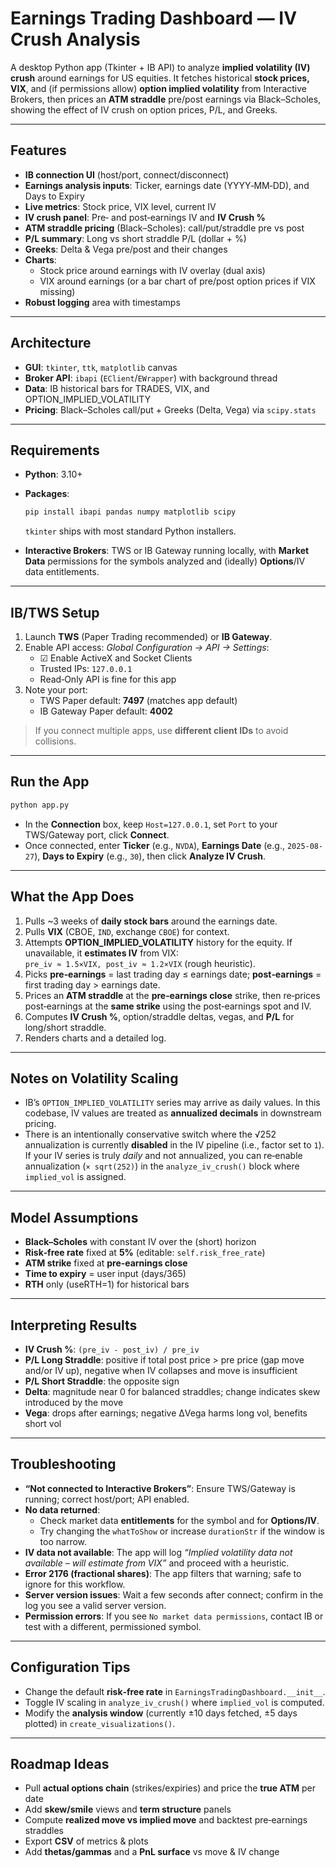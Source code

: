 # Earnings Trading Dashboard — IV Crush Analysis

A desktop Python app (Tkinter + IB API) to analyze **implied volatility (IV) crush** around earnings for US equities. It fetches historical **stock prices, VIX**, and (if permissions allow) **option implied volatility** from Interactive Brokers, then prices an **ATM straddle** pre/post earnings via Black–Scholes, showing the effect of IV crush on option prices, P/L, and Greeks.

---

## Features
- **IB connection UI** (host/port, connect/disconnect)
- **Earnings analysis inputs**: Ticker, earnings date (YYYY‑MM‑DD), and Days to Expiry
- **Live metrics**: Stock price, VIX level, current IV
- **IV crush panel**: Pre‑ and post‑earnings IV and **IV Crush %**
- **ATM straddle pricing** (Black–Scholes): call/put/straddle pre vs post
- **P/L summary**: Long vs short straddle P/L (dollar + %)
- **Greeks**: Delta & Vega pre/post and their changes
- **Charts**:
  - Stock price around earnings with IV overlay (dual axis)
  - VIX around earnings (or a bar chart of pre/post option prices if VIX missing)
- **Robust logging** area with timestamps

---

## Architecture
- **GUI**: `tkinter`, `ttk`, `matplotlib` canvas
- **Broker API**: `ibapi` (`EClient`/`EWrapper`) with background thread
- **Data**: IB historical bars for TRADES, VIX, and OPTION_IMPLIED_VOLATILITY
- **Pricing**: Black–Scholes call/put + Greeks (Delta, Vega) via `scipy.stats`

---

## Requirements
- **Python**: 3.10+
- **Packages**:
  ```bash
  pip install ibapi pandas numpy matplotlib scipy
  ```
  `tkinter` ships with most standard Python installers.

- **Interactive Brokers**: TWS or IB Gateway running locally, with **Market Data** permissions for the symbols analyzed and (ideally) **Options**/IV data entitlements.

---

## IB/TWS Setup
1. Launch **TWS** (Paper Trading recommended) or **IB Gateway**.
2. Enable API access: *Global Configuration → API → Settings*:
   - ☑ Enable ActiveX and Socket Clients
   - Trusted IPs: `127.0.0.1`
   - Read‑Only API is fine for this app
3. Note your port:
   - TWS Paper default: **7497** (matches app default)
   - IB Gateway Paper default: **4002**

> If you connect multiple apps, use **different client IDs** to avoid collisions.

---

## Run the App
```bash
python app.py
```

- In the **Connection** box, keep `Host=127.0.0.1`, set `Port` to your TWS/Gateway port, click **Connect**.
- Once connected, enter **Ticker** (e.g., `NVDA`), **Earnings Date** (e.g., `2025-08-27`), **Days to Expiry** (e.g., `30`), then click **Analyze IV Crush**.

---

## What the App Does
1. Pulls ~3 weeks of **daily stock bars** around the earnings date.
2. Pulls **VIX** (CBOE, `IND`, exchange `CBOE`) for context.
3. Attempts **OPTION_IMPLIED_VOLATILITY** history for the equity. If unavailable, it **estimates IV** from VIX:  
   `pre_iv ≈ 1.5×VIX, post_iv ≈ 1.2×VIX` (rough heuristic).
4. Picks **pre‑earnings** = last trading day ≤ earnings date; **post‑earnings** = first trading day > earnings date.
5. Prices an **ATM straddle** at the **pre‑earnings close** strike, then re‑prices post‑earnings at the **same strike** using the post‑earnings spot and IV.
6. Computes **IV Crush %**, option/straddle deltas, vegas, and **P/L** for long/short straddle.
7. Renders charts and a detailed log.

---

## Notes on Volatility Scaling
- IB’s `OPTION_IMPLIED_VOLATILITY` series may arrive as daily values. In this codebase, IV values are treated as **annualized decimals** in downstream pricing.
- There is an intentionally conservative switch where the √252 annualization is currently **disabled** in the IV pipeline (i.e., factor set to `1`). If your IV series is truly *daily* and not annualized, you can re‑enable annualization (`× sqrt(252)`) in the `analyze_iv_crush()` block where `implied_vol` is assigned.

---

## Model Assumptions
- **Black–Scholes** with constant IV over the (short) horizon
- **Risk‑free rate** fixed at **5%** (editable: `self.risk_free_rate`)
- **ATM strike** fixed at **pre‑earnings close**
- **Time to expiry** = user input (days/365)
- **RTH** only (useRTH=1) for historical bars

---

## Interpreting Results
- **IV Crush %**: `(pre_iv - post_iv) / pre_iv`
- **P/L Long Straddle**: positive if total post price > pre price (gap move and/or IV up), negative when IV collapses and move is insufficient
- **P/L Short Straddle**: the opposite sign
- **Delta**: magnitude near 0 for balanced straddles; change indicates skew introduced by the move
- **Vega**: drops after earnings; negative ΔVega harms long vol, benefits short vol

---

## Troubleshooting
- **“Not connected to Interactive Brokers”**: Ensure TWS/Gateway is running; correct host/port; API enabled.
- **No data returned**:
  - Check market data **entitlements** for the symbol and for **Options/IV**.
  - Try changing the `whatToShow` or increase `durationStr` if the window is too narrow.
- **IV data not available**: The app will log *“Implied volatility data not available – will estimate from VIX”* and proceed with a heuristic.
- **Error 2176 (fractional shares)**: The app filters that warning; safe to ignore for this workflow.
- **Server version issues**: Wait a few seconds after connect; confirm in the log you see a valid server version.
- **Permission errors**: If you see `No market data permissions`, contact IB or test with a different, permissioned symbol.

---

## Configuration Tips
- Change the default **risk‑free rate** in `EarningsTradingDashboard.__init__`.
- Toggle IV scaling in `analyze_iv_crush()` where `implied_vol` is computed.
- Modify the **analysis window** (currently ±10 days fetched, ±5 days plotted) in `create_visualizations()`.

---

## Roadmap Ideas
- Pull **actual options chain** (strikes/expiries) and price the **true ATM** per date
- Add **skew/smile** views and **term structure** panels
- Compute **realized move vs implied move** and backtest pre‑earnings straddles
- Export **CSV** of metrics & plots
- Add **thetas/gammas** and a **PnL surface** vs move & IV change

